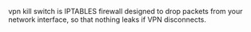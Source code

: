 vpn kill switch is IPTABLES firewall designed to drop packets from your network interface, so that nothing leaks if VPN disconnects.
